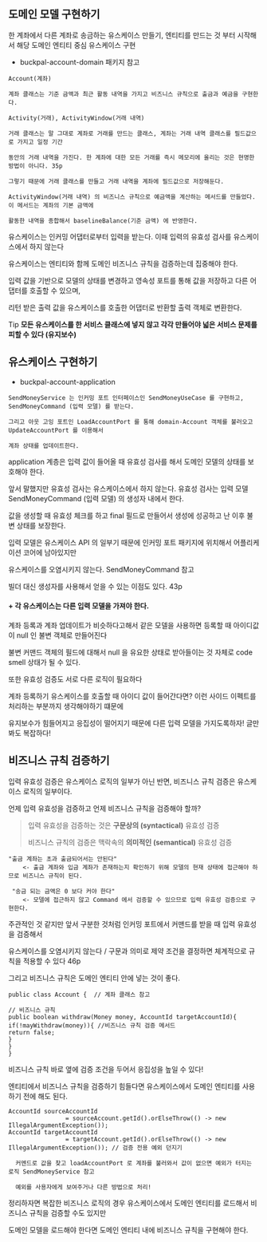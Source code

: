 ## 도메인 모델 구현하기

한 계좌에서 다른 계좌로 송금하는 유스케이스 만들기, 엔티티를 만드는 것 부터 시작해서 해당 도메인 엔티티 중심 유스케이스 구현

* buckpal-account-domain 패키지 참고 

```
Account(계좌)

계좌 클래스는 기준 금액과 최근 활동 내역을 가지고 비즈니스 규칙으로 출금과 예금을 구현한다. 

Activity(거래), ActivityWindow(거래 내역)

거래 클래스는 말 그대로 계좌로 거래를 만드는 클래스, 계좌는 거래 내역 클래스를 필드값으로 가지고 일정 기간 

동안의 거래 내역을 가진다. 한 계좌에 대한 모든 거래를 즉시 메모리에 올리는 것은 현명한 방법이 아니다. 35p

그렇기 때문에 거래 클래스를 만들고 거래 내역을 계좌에 필드값으로 저장해둔다. 

ActivityWindow(거래 내역) 의 비즈니스 규칙으로 예금액을 계산하는 메서드를 만들었다. 이 메서드는 계좌의 기본 금액에

활동한 내역을 종합해서 baselineBalance(기준 금액) 에 반영한다.

```

유스케이스는 인커밍 어댑터로부터 입력을 받는다. 이때 입력의 유효성 검사를 유스케이스에서 하지 않는다

유스케이스는 엔티티와 함께 도메인 비즈니스 규칙을 검증하는데 집중해야 한다. 

입력 값을 기반으로 모델의 상태를 변경하고 영속성 포트를 통해 값을 저장하고 다른 어댑터를 호출할 수 있으며,

리턴 받은 출력 값을 유스케이스를 호출한 어댑터로 반환할 출력 객체로 변환한다. 


Tip **모든 유스케이스를 한 서비스 클래스에 넣지 않고 각각 만들어야 넓은 서비스 문제를 피할 수 있다 (유지보수)**

## 유스케이스 구현하기

* buckpal-account-application
```
SendMoneyService 는 인커밍 포트 인터페이스인 SendMoneyUseCase 를 구현하고, SendMoneyCommand (입력 모델) 를 받는다.

그리고 아웃 고잉 포트인 LoadAccountPort 를 통해 domain-Account 객체를 불러오고 UpdateAccountPort 를 이용해서

계좌 상태를 업데이트한다.

```
application 계층은 입력 값이 들어올 때 유효성 검사를 해서 도메인 모델의 상태를 보호해야 한다.  

앞서 말했지만 유효성 검사는 유스케이스에서 하지 않는다. 유효성 검사는 입력 모델 SendMoneyCommand (입력 모델) 의 생성자 내에서 한다.

값을 생성할 때 유효성 체크를 하고 final 필드로 만들어서 생성에 성공하고 난 이후 불변 상태를 보장한다.

입력 모델은 유스케이스 API 의 일부기 때문에 인커밍 포트 패키지에 위치해서 어플리케이션 코어에 남아있지만 

유스케이스를 오염시키지 않는다. SendMoneyCommand 참고 

빌더 대신 생성자를 사용해서 얻을 수 있는 이점도 있다. 43p

#### + 각 유스케이스는 다른 입력 모델을 가져야 한다.

계좌 등록과 계좌 업데이트가 비슷하다고해서 같은 모델을 사용하면 등록할 때 아이디값이 null 인 불변 객체로 만들어진다

불변 커맨드 객체의 필드에 대해서 null 을 유요한 상태로 받아들이는 것 자체로 code smell 상태가 될 수 있다.

또한 유효성 검증도 서로 다른 로직이 필요하다 

계좌 등록하기 유스케이스를 호출할 때 아이디 값이 들어간다면? 이런 사이드 이펙트를 처리하는 부분까지 생각해야하기 떄문에

유지보수가 힘들어지고 응집성이 떨어지기 때문에 다른 입력 모델을 가지도록하자! 글만 봐도 복잡하다!


## 비즈니스 규칙 검증하기

입력 유효성 검증은 유스케이스 로직의 일부가 아닌 반면, 비즈니스 규칙 검증은 유스케이스 로직의 일부이다. 

언제 입력 유효성을 검증하고 언제 비즈니스 규칙을 검증해야 할까?

>입력 유효성을 검증하는 것은 **구문상의 (syntactical)** 유효성 검증
>
>비즈니스 규칙의 검증은 맥락속의 **의미적인 (semantical)** 유효성  검증

```
"출금 계좌는 초과 출금되어서는 안된다" 
    <- 출금 계좌와 입금 계좌가 존재하는지 확인하기 위해 모델의 현재 상태에 접근해야 하므로 비즈니스 규칙이 된다.
 
 "송금 되는 금액은 0 보다 커야 한다"
    <- 모델에 접근하지 않고 Command 에서 검증할 수 있으므로 입력 유효성 검증으로 구현한다. 
```

주관적인 것 같지만 앞서 구분한 것처럼 인커밍 포트에서 커맨드를 받을 때 입력 유효성을 검증해서

유스케이스를 오염시키지 않는다 / 구문과 의미로 제약 조건을 결정하면 체계적으로 규칙을 적용할 수 있다 46p

그리고 비즈니스 규칙은 도메인 엔티티 안에 넣는 것이 좋다.

```
public class Account {  // 계좌 클래스 참고 

// 비즈니스 규칙 
public boolean withdraw(Money money, AccountId targetAccountId){
if(!mayWithdraw(money)){ //비즈니스 규칙 검증 메서드 
return false;
}
}
}
```
비즈니스 규칙 바로 옆에 검증 조건을 두어서 응집성을 높일 수 있다!

엔티티에서 비즈니스 규칙을 검증하기 힘들다면 유스케이스에서 도메인 엔티티를 사용하기 전에 해도 된다.
```
AccountId sourceAccountId
                = sourceAccount.getId().orElseThrow(() -> new IllegalArgumentException());
AccountId targetAccountId
                = targetAccount.getId().orElseThrow(() -> new IllegalArgumentException()); // 검증 전용 예외 던지기 
                
  커멘드로 값을 찾고 loadAccountPort 로 계좌를 불러와서 값이 없으면 예외가 터지는 로직 SendMoneyService 참고  
  
  예외를 사용자에게 보여주거나 다른 방법으로 처리! 
```

정리하자면 복잡한 비즈니스 로직의 경우 유스케이스에서 도메인 엔티티를 로드해서 비즈니스 규칙을 검증할 수도 있지만

도메인 모델을 로드해야 한다면 도메인 엔티티 내에 비즈니스 규칙을 구현해야 한다.






